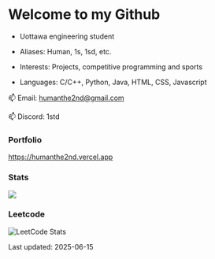 # Welcome to my Github

- Uottawa engineering student

- Aliases: Human, 1s, 1sd, etc.

- Interests: Projects, competitive programming and sports 

- Languages: C/C++, Python, Java, HTML, CSS, Javascript

📫 Email: humanthe2nd@gmail.com

📫 Discord: 1std

### Portfolio
<https://humanthe2nd.vercel.app>

### Stats
<img src="https://github-readme-stats.vercel.app/api?username=HumanThe2nd&show_icons=true&include_all_commits=true&show_icons=true&count_private=true&theme=material-palenight"/>

### Leetcode
![LeetCode Stats](https://leetcard.jacoblin.cool/HumanThe1st?theme=dark)

Last updated: 2025-06-15
<!---
HumanThe2nd/HumanThe2nd is a ✨ special ✨ repository because its `README.md` (this file) appears on your GitHub profile.
You can click the Preview link to take a look at your changes.
--->
